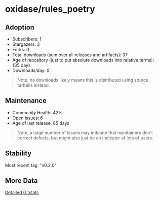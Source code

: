 # oxidase/rules_poetry

## Adoption

- Subscribers: 1
- Stargazers: 3
- Forks: 0
- Total downloads (sum over all releases and artifacts): 37
- Age of repository (just to put absolute downloads into relative terms): 135 days
- Downloads/day: 0

> Note, no downloads likely means this is distributed using source tarballs instead.

## Maintenance

- Community Health: 42%
- Open issues: 6
- Age of last release: 85 days

> Note, a large number of issues may indicate that maintainers don't correct defects, but might also
> just be an indicator of lots of users.

## Stability

Most recent tag: "v0.2.0"

## More Data

[Detailed Gitstats](/bazel-catalog/gitstats/oxidase/rules_poetry)

